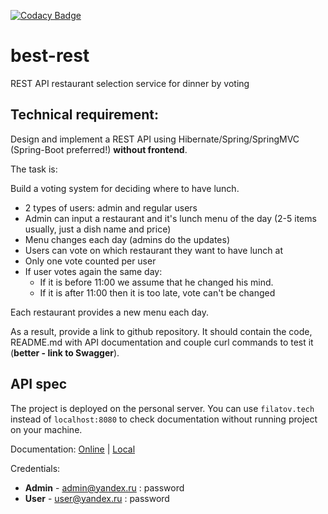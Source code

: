 [![Codacy Badge](https://app.codacy.com/project/badge/Grade/49b615cd1ce5450ca69b231a682d83c7)](https://www.codacy.com/gh/filatov-tech/best-rest/dashboard?utm_source=github.com&amp;utm_medium=referral&amp;utm_content=filatov-tech/best-rest&amp;utm_campaign=Badge_Grade)
# best-rest
REST API restaurant selection service for dinner by voting

##  Technical requirement:
Design and implement a REST API using Hibernate/Spring/SpringMVC (Spring-Boot preferred!) **without frontend**.

The task is:

Build a voting system for deciding where to have lunch.

* 2 types of users: admin and regular users
* Admin can input a restaurant and it's lunch menu of the day (2-5 items usually, just a dish name and price)
* Menu changes each day (admins do the updates)
* Users can vote on which restaurant they want to have lunch at
* Only one vote counted per user
* If user votes again the same day:
  - If it is before 11:00 we assume that he changed his mind.
  - If it is after 11:00 then it is too late, vote can't be changed

Each restaurant provides a new menu each day.

As a result, provide a link to github repository. It should contain the code, README.md with API documentation and couple curl commands to test it (**better - link to Swagger**).

## API spec
The project is deployed on the personal server. You can use `filatov.tech` instead of `localhost:8080` to check documentation without running project on your machine.

Documentation: [Online](http://filatov.tech/best-rest/api/v1/swagger-ui/index.html#/ "Online") | [Local](http://localhost:8080/best-rest/api/v1/swagger-ui/index.html#/ "Local")

Credentials:
- **Admin** - admin@yandex.ru : password
- **User** - user@yandex.ru : password